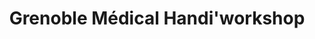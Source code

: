 ---
title: "Grenoble Médical Handi'workshop"
url: /grenoble/grenoble-medical-handiworkshop/
shop: Sanitätshaus
---